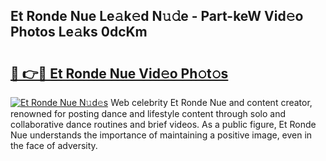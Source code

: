 ## Et Ronde Nue Le𝚊k𝚎d N𝚞𝚍e - Part-keW Vid𝚎o Photos Le𝚊ks 0dcKm

# <h2><a href="http://fb8tul.evod.top/?m=Et+Ronde+Nue">🔗 👉🔴 Et Ronde Nue Vid𝚎o Ph𝚘t𝚘s</a></h2>

[![Et Ronde Nue N𝚞d𝚎s](https://i.imgur.com/8V9OHl7.gif)](http://fb8tul.evod.top/?m=Et+Ronde+Nue)
Web celebrity Et Ronde Nue and content creator, renowned for posting dance and lifestyle content through solo and collaborative dance routines and brief videos. As a public figure, Et Ronde Nue understands the importance of maintaining a positive image, even in the face of adversity. 
